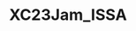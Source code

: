 ---
title: XC23Jam_ISSA
redirect_to: https://jamboard.google.com/d/1f7__aI9m554o-lT3nts86QMcngLbyT-hUAFqHu5quZA/edit?usp=sharing
redirect_from: 
  - /XC23Jam_ISSA
  - /xc23jam_issa
---